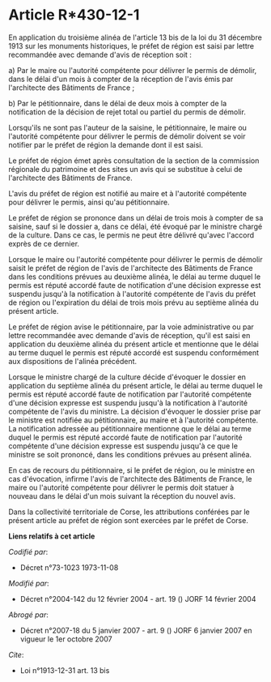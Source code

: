 # Article R*430-12-1

En application du troisième alinéa de l'article 13 bis de la loi du 31 décembre 1913 sur les monuments historiques, le préfet
de région est saisi par lettre recommandée avec demande d'avis de réception soit :

a) Par le maire ou l'autorité compétente pour délivrer le permis de démolir, dans le délai d'un mois à compter de la
réception de l'avis émis par l'architecte des Bâtiments de France ;

b) Par le pétitionnaire, dans le délai de deux mois à compter de la notification de la décision de rejet total ou partiel du
permis de démolir.

Lorsqu'ils ne sont pas l'auteur de la saisine, le pétitionnaire, le maire ou l'autorité compétente pour délivrer le permis de
démolir doivent se voir notifier par le préfet de région la demande dont il est saisi.

Le préfet de région émet après consultation de la section de la commission régionale du patrimoine et des sites un avis qui
se substitue à celui de l'architecte des Bâtiments de France.

L'avis du préfet de région est notifié au maire et à l'autorité compétente pour délivrer le permis, ainsi qu'au
pétitionnaire.

Le préfet de région se prononce dans un délai de trois mois à compter de sa saisine, sauf si le dossier a, dans ce délai, été
évoqué par le ministre chargé de la culture. Dans ce cas, le permis ne peut être délivré qu'avec l'accord exprès de ce
dernier.

Lorsque le maire ou l'autorité compétente pour délivrer le permis de démolir saisit le préfet de région de l'avis de
l'architecte des Bâtiments de France dans les conditions prévues au deuxième alinéa, le délai au terme duquel le permis est
réputé accordé faute de notification d'une décision expresse est suspendu jusqu'à la notification à l'autorité compétente de
l'avis du préfet de région ou l'expiration du délai de trois mois prévu au septième alinéa du présent article.

Le préfet de région avise le pétitionnaire, par la voie administrative ou par lettre recommandée avec demande d'avis de
réception, qu'il est saisi en application du deuxième alinéa du présent article et mentionne que le délai au terme duquel le
permis est réputé accordé est suspendu conformément aux dispositions de l'alinéa précédent.

Lorsque le ministre chargé de la culture décide d'évoquer le dossier en application du septième alinéa du présent article, le
délai au terme duquel le permis est réputé accordé faute de notification par l'autorité compétente d'une décision expresse
est suspendu jusqu'à la notification à l'autorité compétente de l'avis du ministre. La décision d'évoquer le dossier prise
par le ministre est notifiée au pétitionnaire, au maire et à l'autorité compétente. La notification adressée au pétitionnaire
mentionne que le délai au terme duquel le permis est réputé accordé faute de notification par l'autorité compétente d'une
décision expresse est suspendu jusqu'à ce que le ministre se soit prononcé, dans les conditions prévues au présent alinéa.

En cas de recours du pétitionnaire, si le préfet de région, ou le ministre en cas d'évocation, infirme l'avis de l'architecte
des Bâtiments de France, le maire ou l'autorité compétente pour délivrer le permis doit statuer à nouveau dans le délai d'un
mois suivant la réception du nouvel avis.

Dans la collectivité territoriale de Corse, les attributions conférées par le présent article au préfet de région sont
exercées par le préfet de Corse.

**Liens relatifs à cet article**

_Codifié par_:

  - Décret n°73-1023 1973-11-08

_Modifié par_:

  - Décret n°2004-142 du 12 février 2004 - art. 19 () JORF 14 février 2004

_Abrogé par_:

  - Décret n°2007-18 du 5 janvier 2007 - art. 9 () JORF 6 janvier 2007 en vigueur le 1er octobre 2007

_Cite_:

  - Loi n°1913-12-31 art. 13 bis
